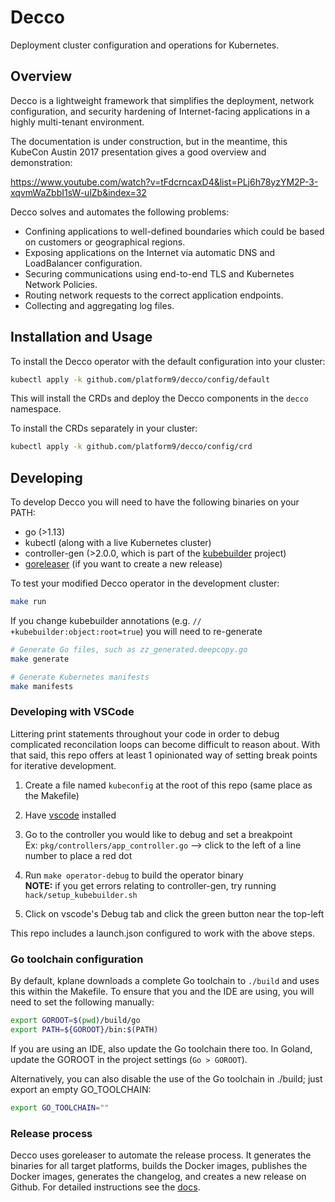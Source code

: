 # Decco

Deployment cluster configuration and operations for Kubernetes.

## Overview

Decco is a lightweight framework that simplifies the deployment,
 network configuration, and security hardening of Internet-facing
 applications in a highly multi-tenant environment.
 
The documentation is under construction, but in the meantime,
this KubeCon Austin 2017 presentation gives a good overview and
demonstration:

https://www.youtube.com/watch?v=tFdcrncaxD4&list=PLj6h78yzYM2P-3-xqvmWaZbbI1sW-ulZb&index=32

Decco solves and automates the following problems:
- Confining applications to well-defined boundaries which could be based on 
  customers or geographical regions.
- Exposing applications on the Internet via automatic DNS and LoadBalancer
  configuration.
- Securing communications using end-to-end TLS and Kubernetes Network Policies.
- Routing network requests to the correct application endpoints.
- Collecting and aggregating log files.

## Installation and Usage

To install the Decco operator with the default configuration into your cluster: 

```bash
kubectl apply -k github.com/platform9/decco/config/default
```

This will install the CRDs and deploy the Decco components in the `decco` namespace. 

To install the CRDs separately in your cluster:

```bash
kubectl apply -k github.com/platform9/decco/config/crd
```

## Developing
To develop Decco you will need to have the following binaries on your PATH:
- go (>1.13)
- kubectl (along with a live Kubernetes cluster) 
- controller-gen (>2.0.0, which is part of the [kubebuilder](https://github.com/kubernetes-sigs/kubebuilder) project)
- [goreleaser](goreleaser.com) (if you want to create a new release)

To test your modified Decco operator in the development cluster:
```bash
make run
```

If you change kubebuilder annotations (e.g. `// +kubebuilder:object:root=true`)
you will need to re-generate 
```bash
# Generate Go files, such as zz_generated.deepcopy.go
make generate 

# Generate Kubernetes manifests
make manifests
```

### Developing with VSCode
Littering print statements throughout your code in order to debug complicated 
reconcilation loops can become difficult to reason about. With that said, this 
repo offers at least 1 opinionated way of setting break points for iterative 
development.

1. Create a file named `kubeconfig` at the root of this repo (same place as the Makefile)
2. Have [vscode](https://code.visualstudio.com/) installed
3. Go to the controller you would like to debug and set a breakpoint  
Ex: `pkg/controllers/app_controller.go` --> click to the left of a line number to place a red dot
4. Run `make operator-debug` to build the operator binary  
**NOTE:** if you get errors relating to controller-gen, try running `hack/setup_kubebuilder.sh`

5. Click on vscode's Debug tab and click the green button near the top-left  

This repo includes a launch.json configured to work with the above steps. 

### Go toolchain configuration

By default, kplane downloads a complete Go toolchain to `./build` and uses 
this within the Makefile. To ensure that you and the IDE are using, you will 
need to set the following manually:

```bash
export GOROOT=$(pwd)/build/go
export PATH=${GOROOT}/bin:$(PATH)
```

If you are using an IDE, also update the Go toolchain there too. In Goland, 
update the GOROOT in the project settings (`Go > GOROOT`).

Alternatively, you can also disable the use of the Go toolchain in ./build; 
just export an empty GO_TOOLCHAIN:

```bash
export GO_TOOLCHAIN=""
``` 

### Release process

Decco uses goreleaser to automate the release process. It generates the 
binaries for all target platforms, builds the Docker images, publishes the
Docker images, generates the changelog, and creates a new release on Github. 
For detailed instructions see the [docs](https://goreleaser.com).